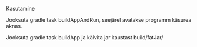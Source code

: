 Kasutamine

Jooksuta gradle task buildAppAndRun, seejärel avatakse programm käsurea aknas.

Jooksuta gradle task buildApp ja käivita jar kaustast build/fatJar/